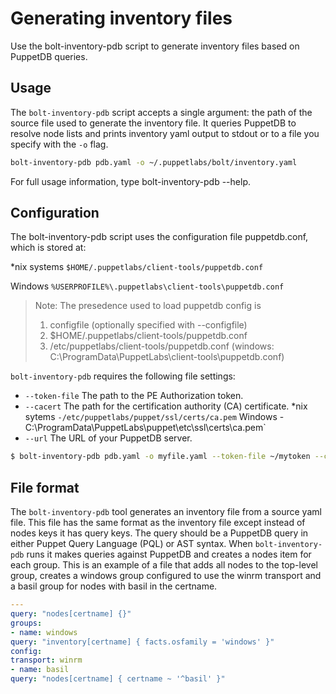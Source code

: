 
# Generating inventory files

Use the bolt-inventory-pdb script to generate inventory files based on PuppetDB queries.


## Usage

The `bolt-inventory-pdb` script accepts a single argument: the path of the source
file used to generate the inventory file. It queries PuppetDB to resolve node
lists and prints inventory yaml output to stdout or to a file you specify with
the `-o` flag.

```bash
bolt-inventory-pdb pdb.yaml -o ~/.puppetlabs/bolt/inventory.yaml
```
For full usage information, type bolt-inventory-pdb --help.


## Configuration

The bolt-inventory-pdb script uses the configuration file puppetdb.conf, which
is stored at:

*nix systems `$HOME/.puppetlabs/client-tools/puppetdb.conf`

Windows `%USERPROFILE%\.puppetlabs\client-tools\puppetdb.conf`

> Note: The presedence used to load puppetdb config is
> 1. configfile (optionally specified with --configfile)
> 2. $HOME/.puppetlabs/client-tools/puppetdb.conf
> 3. /etc/puppetlabs/client-tools/puppetdb.conf (windows: C:\ProgramData\PuppetLabs\client-tools\puppetdb.conf)


`bolt-inventory-pdb` requires the following file settings:

- `--token-file` The path to the PE Authorization token.
- `--cacert` The path for the certification authority (CA) certificate.
  *nix sytems `-/etc/puppetlabs/puppet/ssl/certs/ca.pem`
  Windows - C:\ProgramData\PuppetLabs\puppet\etc\ssl\certs\ca.pem`
- `--url` The URL of your PuppetDB server.


```bash
$ bolt-inventory-pdb pdb.yaml -o myfile.yaml --token-file ~/mytoken --cacert /etc/puppetlabs/puppet/ssl/certs/ca.pem --url  https://<PUPPETDB_HOST>:8081

```

## File format
The `bolt-inventory-pdb` tool generates an inventory file from a source yaml
file. This file has the same format as the inventory file except instead of
nodes keys it has query keys. The query should be a PuppetDB query in either
Puppet Query Language (PQL) or AST syntax. When `bolt-inventory-pdb` runs it
makes queries against PuppetDB and creates a nodes item for each group. This is
an example of a file that adds all nodes to the top-level group, creates a
windows group configured to use the winrm transport and a basil group for nodes
with basil in the certname.

```yaml
---
query: "nodes[certname] {}"
groups:
- name: windows
query: "inventory[certname] { facts.osfamily = 'windows' }"
config:
transport: winrm
- name: basil
query: "nodes[certname] { certname ~ '^basil' }"
```
